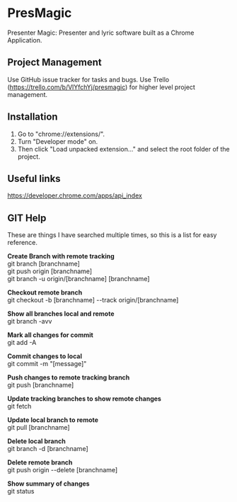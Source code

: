 # PresMagic
Presenter Magic: Presenter and lyric software built as a Chrome Application.

## Project Management
Use GitHub issue tracker for tasks and bugs.
Use Trello (https://trello.com/b/VlYfchYj/presmagic) for higher level project management.

## Installation
1. Go to "chrome://extensions/".
2. Turn "Developer mode" on.
3. Then click "Load unpacked extension..." and select the root folder of the project.

## Useful links
https://developer.chrome.com/apps/api_index

## GIT Help
These are things I have searched multiple times, so this is a list for easy reference.

**Create Branch with remote tracking**  
git branch [branchname]  
git push origin [branchname]  
git branch -u origin/[branchname] [branchname]  

**Checkout remote branch**  
git checkout -b [branchname] --track origin/[branchname]  

**Show all branches local and remote**  
git branch -avv  

**Mark all changes for commit**  
git add -A  

**Commit changes to local**  
git commit -m "[message]"  

**Push changes to remote tracking branch**  
git push [branchname]  

**Update tracking branches to show remote changes**  
git fetch  

**Update local branch to remote**  
git pull [branchname]  

**Delete local branch**  
git branch -d [branchname]  

**Delete remote branch**  
git push origin --delete [branchname]  

**Show summary of changes**  
git status  
